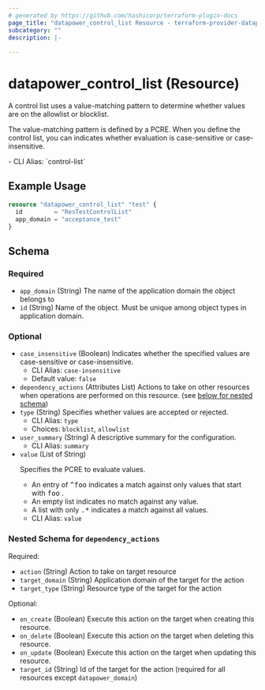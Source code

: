 ```yaml
---
# generated by https://github.com/hashicorp/terraform-plugin-docs
page_title: "datapower_control_list Resource - terraform-provider-datapower"
subcategory: ""
description: |-
  
---
```


# datapower_control_list (Resource)

<p>A control list uses a value-matching pattern to determine whether values are on the allowlist or blocklist.</p><p>The value-matching pattern is defined by a PCRE. When you define the control list, you can indicates whether evaluation is case-sensitive or case-insensitive.</p>
  - CLI Alias: `control-list`

## Example Usage

```terraform
resource "datapower_control_list" "test" {
  id         = "ResTestControlList"
  app_domain = "acceptance_test"
}
```

<!-- schema generated by tfplugindocs -->
## Schema

### Required

- `app_domain` (String) The name of the application domain the object belongs to
- `id` (String) Name of the object. Must be unique among object types in application domain.

### Optional

- `case_insensitive` (Boolean) Indicates whether the specified values are case-sensitive or case-insensitive.
  - CLI Alias: `case-insensitive`
  - Default value: `false`
- `dependency_actions` (Attributes List) Actions to take on other resources when operations are performed on this resource. (see [below for nested schema](#nestedatt--dependency_actions))
- `type` (String) Specifies whether values are accepted or rejected.
  - CLI Alias: `type`
  - Choices: `blocklist`, `allowlist`
- `user_summary` (String) A descriptive summary for the configuration.
  - CLI Alias: `summary`
- `value` (List of String) <p>Specifies the PCRE to evaluate values.</p><ul><li>An entry of <tt>^foo</tt> indicates a match against only values that start with <tt>foo</tt> .</li><li>An empty list indicates no match against any value.</li><li>A list with only <tt>.*</tt> indicates a match against all values.</li></ul>
  - CLI Alias: `value`

<a id="nestedatt--dependency_actions"></a>
### Nested Schema for `dependency_actions`

Required:

- `action` (String) Action to take on target resource
- `target_domain` (String) Application domain of the target for the action
- `target_type` (String) Resource type of the target for the action

Optional:

- `on_create` (Boolean) Execute this action on the target when creating this resource.
- `on_delete` (Boolean) Execute this action on the target when deleting this resource.
- `on_update` (Boolean) Execute this action on the target when updating this resource.
- `target_id` (String) Id of the target for the action (required for all resources except `datapower_domain`)

